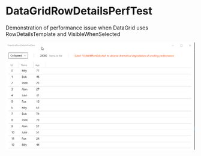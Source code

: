 # DataGridRowDetailsPerfTest
Demonstration of performance issue when DataGrid uses RowDetailsTemplate and VisibleWhenSelected

![Issue demonstration - gif capture](DataGridRowDetailsPerfTest.gif)

